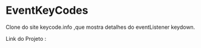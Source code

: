 <h1>EventKeyCodes</h1>
Clone do site keycode.info ,que mostra detalhes do eventListener keydown.


Link do Projeto :  <a href="eventkey.netlify.app"></a>

